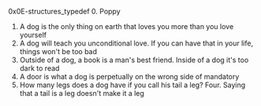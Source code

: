 0x0E-structures_typedef
0. Poppy
1. A dog is the only thing on earth that loves you more than you love yourself
2. A dog will teach you unconditional love. If you can have that in your life, things won't be too bad
3. Outside of a dog, a book is a man's best friend. Inside of a dog it's too dark to read
4. A door is what a dog is perpetually on the wrong side of
mandatory
5. How many legs does a dog have if you call his tail a leg? Four. Saying that a tail is a leg doesn't make it a leg
